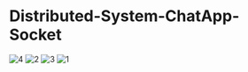 # Distributed-System-ChatApp-Socket

![4](https://github.com/Ahmedgamalebied/Distributed-System-ChatApp-Socket/assets/93084790/e54f2761-4023-4007-b6c0-089200cd8381)
![2](https://github.com/Ahmedgamalebied/Distributed-System-ChatApp-Socket/assets/93084790/f129bb57-0e90-4257-8ce2-358cb335b83a)
![3](https://github.com/Ahmedgamalebied/Distributed-System-ChatApp-Socket/assets/93084790/42565d56-b43b-46d0-8238-613e251eca2f)
![1](https://github.com/Ahmedgamalebied/Distributed-System-ChatApp-Socket/assets/93084790/777ee720-19d1-4574-a4fa-5b69278627ea)
